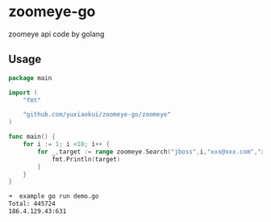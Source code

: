 # zoomeye-go #

zoomeye api code by golang

## Usage ##

```go
package main

import (
	"fmt"

	"github.com/yuxiaokui/zoomeye-go/zoomeye"
)

func main() {
	for i := 1; i <10; i++ {
		for _,target := range zoomeye.Search("jboss",i,"xxx@xxx.com","xxxxxx") {
			fmt.Println(target)
		}
	}
}

```


```bash
➜  example go run demo.go
Total: 445724
186.4.129.43:631

```
